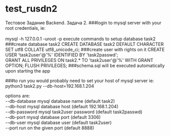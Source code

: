 # test_rusdn2

Тестовое Задание Backend. Задача 2.
###login to mysql server with your root credentials, ie:<br><br>
mysql -h 127.0.0.1 -uroot -p
execute commands to setup database task2
###create database task2
CREATE DATABASE task2 DEFAULT CHARACTER SET utf8 COLLATE utf8_unicode_ci;
###create user with rights on it
CREATE USER 'task2user'@'%' IDENTIFIED BY 'task2passwd';<br>
GRANT ALL PRIVILEGES ON task2.* TO 'task2user'@'%' WITH GRANT OPTION;
FLUSH PRIVILEGES;
###schema.sql will be executed automatically upon starting the app

###to run you would probably need to set your host of mysql server ie:
python3 task2.py --db-host=192.168.1.204<br>

options are:<br>
  --db-database                    mysql database name (default task2)<br>
  --db-host                        mysql database host (default 192.168.1.204)<br>
  --db-password                    mysql task2user password (default
                                   task2passwd)<br>
  --db-port                        mysql database port (default 3306)<br>
  --db-user                        mysql database user (default task2user)<br>
  --port                           run on the given port (default 8888)<br>
